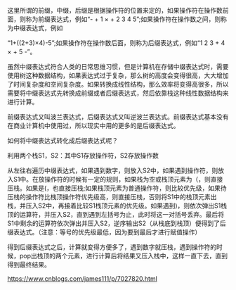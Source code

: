 这里所谓的前缀，中缀，后缀是根据操作符的位置来定的，如果操作符在操作数前面，则称为前缀表达式，例如“- + 1 × + 2 3 4 5”;如果操作符在操作数之间，则称为中缀表达式，例如

“1+((2+3)×4)-5”;如果操作符在操作数后面，则称为后缀表达式，例如“1 2 3 + 4 × + 5 -”。

 

虽然中缀表达式符合人类的日常思维习惯，但是计算机在存储中缀表达式时，需要使用树这种数据结构，如果表达式过于复杂，那么树的高度会变得很高，大大增加了时间复杂度和空间复杂度。如果转换成线性结构，那么效率将变得高很多，所以需要将中缀表达式先转换成前缀或者后缀表达式，然后依靠栈这种线性数据结构来进行计算。

 

前缀表达式又叫波兰表达式，后缀表达式又叫逆波兰表达式。前缀表达式基本没有在商业计算机中使用过，所以现实中用的更多的是后缀表达式。

 

如何将中缀表达式转化成后缀表达式呢？

利用两个栈S1，S2：其中S1存放操作符，S2存放操作数

从左往右遍历中缀表达式，如果遇到数字，则放入S2中，如果遇到操作符，则放入S1中。在放操作符的时候有一定的规则，如果栈为空或栈顶元素为（，则直接压栈。如果是(，也直接压栈;如果栈顶元素为普通操作符，则比较优先级，如果待压栈的操作符比栈顶操作符优先级高，则直接压栈，否则将S1中的栈顶元素出栈，并压入S2中，再接着比较S1栈顶元素的优先级。如果遇到)，则依次弹出S1栈顶的运算符，并压入S2，直到遇到左括号为止，此时将这一对括号丢弃。最后将S1中剩余的运算符依次弹出并压入S2，逆序输出S2（从栈底到栈顶）便得到了后缀表达式。（注意：等号的优先级最低，因为要到最后才进行赋值操作）

 

得到后缀表达式之后，计算就变得方便多了，遇到数字就压栈，遇到操作符的时候，pop出栈顶的两个元素，进行计算后将结果又压入栈中，这样一直下去，直到得到最终结果。

https://www.cnblogs.com/james111/p/7027820.html